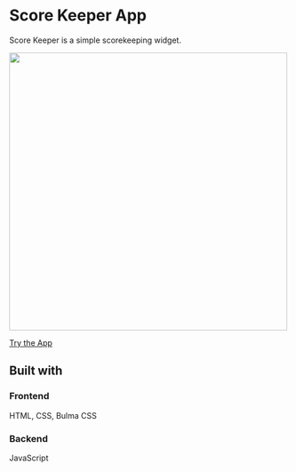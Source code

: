 # Score Keeper App
<p>Score Keeper is a simple scorekeeping widget.</p>
<img src="https://github.com/akaneknh/scoreKeeper/assets/105612200/63f838b3-0089-45b0-9f7c-9630d49a53dc" style=width:500px;><br>

<a href="https://akaneknh.github.io/scoreKeeper" target="_blank" >Try the App</a>
## Built with
### Frontend
HTML, CSS, Bulma CSS

### Backend
JavaScript


